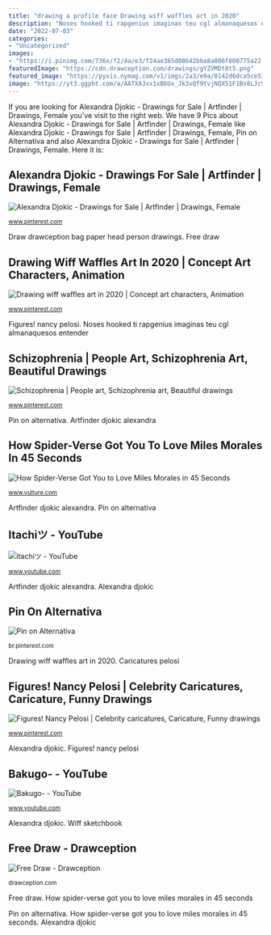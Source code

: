 ```yaml
---
title: "drawing a profile face Drawing wiff waffles art in 2020"
description: "Noses hooked ti rapgenius imaginas teu cgl almanaquesos entender"
date: "2022-07-03"
categories:
- "Uncategorized"
images:
- "https://i.pinimg.com/736x/f2/4a/e3/f24ae365d08642bba8a006f800775a22--funny-drawings-drawings-of.jpg"
featuredImage: "https://cdn.drawception.com/drawings/gYZVMDt8t5.png"
featured_image: "https://pyxis.nymag.com/v1/imgs/2a3/e9a/0142d6dca5ce532de7fc58eddc1af3f6b3-14-spiderverse-gotta-go-scene.1x.rsocial.w1200.jpg"
image: "https://yt3.ggpht.com/a/AATXAJxx1xBbUx_Jk3vQf9tvjNQXS1F1Bs8LJc9YXQ=s900-c-k-c0xffffffff-no-rj-mo"
---
```


If you are looking for Alexandra Djokic - Drawings for Sale | Artfinder | Drawings, Female you've visit to the right web. We have 9 Pics about Alexandra Djokic - Drawings for Sale | Artfinder | Drawings, Female like Alexandra Djokic - Drawings for Sale | Artfinder | Drawings, Female, Pin on Alternativa and also Alexandra Djokic - Drawings for Sale | Artfinder | Drawings, Female. Here it is:

## Alexandra Djokic - Drawings For Sale | Artfinder | Drawings, Female

![Alexandra Djokic - Drawings for Sale | Artfinder | Drawings, Female](https://i.pinimg.com/736x/f2/9b/80/f29b80a656bede7b750a0e4b64d6def9.jpg "Alexandra djokic")

<small>www.pinterest.com</small>

Draw drawception bag paper head person drawings. Free draw

## Drawing Wiff Waffles Art In 2020 | Concept Art Characters, Animation

![Drawing wiff waffles art in 2020 | Concept art characters, Animation](https://i.pinimg.com/736x/95/97/04/959704ab30c5f63dc3088e69a0d63680.jpg "Free draw")

<small>www.pinterest.com</small>

Figures! nancy pelosi. Noses hooked ti rapgenius imaginas teu cgl almanaquesos entender

## Schizophrenia | People Art, Schizophrenia Art, Beautiful Drawings

![Schizophrenia | People art, Schizophrenia art, Beautiful drawings](https://i.pinimg.com/736x/fe/7a/48/fe7a48de1812268f52e7d13bbbc488fb--people-drawings-schizophrenia.jpg "Artfinder djokic alexandra")

<small>www.pinterest.com</small>

Pin on alternativa. Artfinder djokic alexandra

## How Spider-Verse Got You To Love Miles Morales In 45 Seconds

![How Spider-Verse Got You to Love Miles Morales in 45 Seconds](https://pyxis.nymag.com/v1/imgs/2a3/e9a/0142d6dca5ce532de7fc58eddc1af3f6b3-14-spiderverse-gotta-go-scene.1x.rsocial.w1200.jpg "Artfinder djokic alexandra")

<small>www.vulture.com</small>

Artfinder djokic alexandra. Pin on alternativa

## Itachiツ - YouTube

![itachiツ - YouTube](https://yt3.ggpht.com/a/AATXAJxx1xBbUx_Jk3vQf9tvjNQXS1F1Bs8LJc9YXQ=s900-c-k-c0xffffffff-no-rj-mo "How spider-verse got you to love miles morales in 45 seconds")

<small>www.youtube.com</small>

Artfinder djokic alexandra. Alexandra djokic

## Pin On Alternativa

![Pin on Alternativa](https://i.pinimg.com/736x/03/6b/82/036b82f05f26e9535df6ec4bb44cec51.jpg "Draw drawception bag paper head person drawings")

<small>br.pinterest.com</small>

Drawing wiff waffles art in 2020. Caricatures pelosi

## Figures! Nancy Pelosi | Celebrity Caricatures, Caricature, Funny Drawings

![Figures! Nancy Pelosi | Celebrity caricatures, Caricature, Funny drawings](https://i.pinimg.com/736x/f2/4a/e3/f24ae365d08642bba8a006f800775a22--funny-drawings-drawings-of.jpg "Noses hooked ti rapgenius imaginas teu cgl almanaquesos entender")

<small>www.pinterest.com</small>

Alexandra djokic. Figures! nancy pelosi

## Bakugo- - YouTube

![Bakugo- - YouTube](https://yt3.ggpht.com/a/AATXAJyTZv0xOhQ8WLvfIRk9y76gMgf8MTM5nvqKWQ=s900-c-k-c0xffffffff-no-rj-mo "Free draw")

<small>www.youtube.com</small>

Alexandra djokic. Wiff sketchbook

## Free Draw - Drawception

![Free Draw - Drawception](https://cdn.drawception.com/drawings/gYZVMDt8t5.png "Pin on alternativa")

<small>drawception.com</small>

Free draw. How spider-verse got you to love miles morales in 45 seconds

Pin on alternativa. How spider-verse got you to love miles morales in 45 seconds. Alexandra djokic
